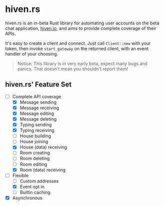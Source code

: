 hiven<span>.</span>rs
=====================
hiven<span>.</span>rs is an in-beta Rust library for automating user accounts on the beta chat application, [hiven.io](https://hiven.io/), and aims to provide complete coverage of their APIs.

It's easy to create a client and connect. Just call `Client::new` with your token, then invoke `start_gateway` on the returned client, with an event handler of your choosing.

> Notice: This library is in very early beta, expect many bugs and panics. That doesn't mean you shouldn't report them!

hiven<span>.</span>rs' Feature Set
----------------------------------
- [ ] Complete API coverage
	- [x] Message sending
	- [x] Message receiving
	- [X] Message editing
	- [X] Message deleting
	- [x] Typing sending
	- [x] Typing receiving
	- [ ] House building
	- [ ] House joining
	- [x] House (data) receiving
	- [ ] Room creating
	- [ ] Room deleting
	- [ ] Room editing
	- [x] Room (data) receiving
- [ ] Flexible
	- [ ] Custom addresses
	- [x] Event opt in
	- [ ] Builtin caching
- [x] Asynchronous
